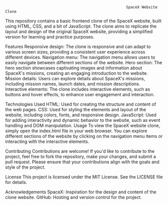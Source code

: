 
                                                          SpaceX Website Clone
This repository contains a basic frontend clone of the SpaceX website, built using HTML, CSS, and a bit of JavaScript. The clone aims to replicate the layout and design of the original SpaceX website, providing a simplified version for learning and practice purposes.

Features
Responsive design: The clone is responsive and can adapt to various screen sizes, providing a consistent user experience across different devices.
Navigation menu: The navigation menu allows users to easily navigate between different sections of the website.
Hero section: The hero section showcases captivating images and information about SpaceX's missions, creating an engaging introduction to the website.
Mission details: Users can explore details about SpaceX's missions, including mission names, launch dates, and mission descriptions.
Interactive elements: The clone includes interactive elements, such as buttons and hover effects, to enhance user engagement and interaction.


Technologies Used
HTML: Used for creating the structure and content of the web pages.
CSS: Used for styling the elements and layout of the website, including colors, fonts, and responsive design.
JavaScript: Used for adding interactivity and dynamic behavior to the website, such as event handling and DOM manipulation.
Usage
To view the SpaceX website clone, simply open the index.html file in your web browser. You can explore different sections of the website by clicking on the navigation menu items or interacting with the interactive elements.

Contributing
Contributions are welcome! If you'd like to contribute to the project, feel free to fork the repository, make your changes, and submit a pull request. Please ensure that your contributions align with the goals and style of the project.

License
This project is licensed under the MIT License. See the LICENSE file for details.

Acknowledgements
SpaceX: Inspiration for the design and content of the clone website.
GitHub: Hosting and version control for the project.
